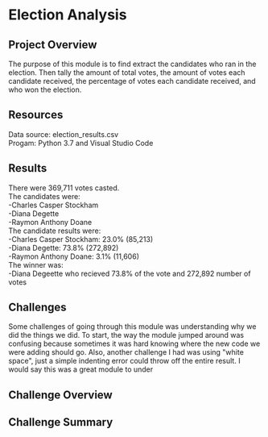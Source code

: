 # Election Analysis

## Project Overview
The purpose of this module is to find extract the candidates who ran in the election. Then tally the amount of total votes, the amount of votes each candidate received, the percentage of votes each candidate received, and who won the election. 

## Resources
Data source: election_results.csv <br/>
Progam: Python 3.7 and Visual Studio Code

## Results

There were 369,711 votes casted. <br/>
The candidates were: <br/>
    -Charles Casper Stockham <br/>
    -Diana Degette <br/>
    -Raymon Anthony Doane <br/>
The candidate results were: <br/>
    -Charles Casper Stockham: 23.0% (85,213) <br/>
    -Diana Degette: 73.8% (272,892) <br/>
    -Raymon Anthony Doane: 3.1% (11,606)<br/>
The winner was: <br/>
    -Diana Degeette who recieved 73.8% of the vote and 272,892 number of votes
## Challenges
Some challenges of going through this module was understanding why we did the things we did. To start, the way the module jumped around was confusing because sometimes it was hard knowing where the new code we were adding should go. Also, another challenge I had was using "white space", just a simple indenting error could throw off the entire result. I would say this was a great module to under
## Challenge Overview

## Challenge Summary

